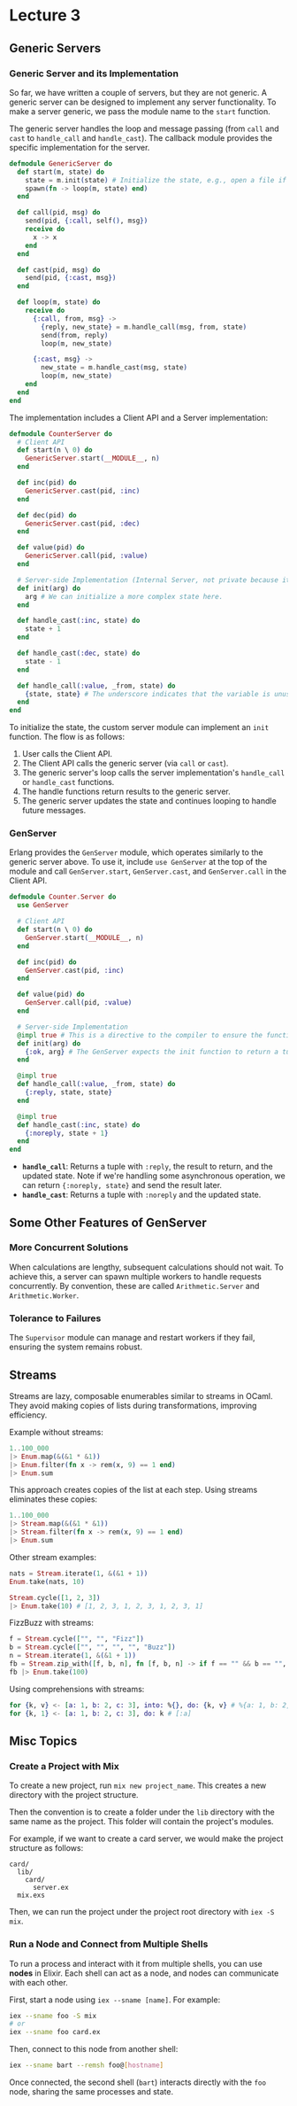 # Lecture 3

## Generic Servers

### Generic Server and its Implementation

So far, we have written a couple of servers, but they are not generic. A generic server can be designed to implement any server functionality. To make a server generic, we pass the module name to the `start` function.

The generic server handles the loop and message passing (from `call` and `cast` to `handle_call` and `handle_cast`). The callback module provides the specific implementation for the server.

```elixir
defmodule GenericServer do
  def start(m, state) do
    state = m.init(state) # Initialize the state, e.g., open a file if the state is a file.
    spawn(fn -> loop(m, state) end)
  end

  def call(pid, msg) do
    send(pid, {:call, self(), msg})
    receive do
      x -> x
    end
  end

  def cast(pid, msg) do
    send(pid, {:cast, msg})
  end

  def loop(m, state) do
    receive do
      {:call, from, msg} ->
        {reply, new_state} = m.handle_call(msg, from, state)
        send(from, reply)
        loop(m, new_state)

      {:cast, msg} ->
        new_state = m.handle_cast(msg, state)
        loop(m, new_state)
    end
  end
end
```

The implementation includes a Client API and a Server implementation:

```elixir
defmodule CounterServer do
  # Client API
  def start(n \ 0) do
    GenericServer.start(__MODULE__, n)
  end

  def inc(pid) do
    GenericServer.cast(pid, :inc)
  end

  def dec(pid) do
    GenericServer.cast(pid, :dec)
  end

  def value(pid) do
    GenericServer.call(pid, :value)
  end

  # Server-side Implementation (Internal Server, not private because it's used by the generic server)
  def init(arg) do
    arg # We can initialize a more complex state here.
  end

  def handle_cast(:inc, state) do
    state + 1
  end

  def handle_cast(:dec, state) do
    state - 1
  end

  def handle_call(:value, _from, state) do
    {state, state} # The underscore indicates that the variable is unused.
  end
end
```

To initialize the state, the custom server module can implement an `init` function. The flow is as follows:

1. User calls the Client API.
2. The Client API calls the generic server (via `call` or `cast`).
3. The generic server's loop calls the server implementation's `handle_call` or `handle_cast` functions.
4. The handle functions return results to the generic server.
5. The generic server updates the state and continues looping to handle future messages.

### GenServer

Erlang provides the `GenServer` module, which operates similarly to the generic server above. To use it, include `use GenServer` at the top of the module and call `GenServer.start`, `GenServer.cast`, and `GenServer.call` in the Client API.

```elixir
defmodule Counter.Server do
  use GenServer

  # Client API
  def start(n \ 0) do
    GenServer.start(__MODULE__, n)
  end

  def inc(pid) do
    GenServer.cast(pid, :inc)
  end

  def value(pid) do
    GenServer.call(pid, :value)
  end

  # Server-side Implementation
  @impl true # This is a directive to the compiler to ensure the function is implemented.
  def init(arg) do
    {:ok, arg} # The GenServer expects the init function to return a tuple with `:ok` and the state.
  end

  @impl true
  def handle_call(:value, _from, state) do
    {:reply, state, state}
  end

  @impl true
  def handle_cast(:inc, state) do
    {:noreply, state + 1}
  end
end
```

- **`handle_call`**: Returns a tuple with `:reply`, the result to return, and the updated state. Note if we're handling some asynchronous operation, we can return `{:noreply, state}` and send the result later.
- **`handle_cast`**: Returns a tuple with `:noreply` and the updated state.

## Some Other Features of GenServer

### More Concurrent Solutions

When calculations are lengthy, subsequent calculations should not wait. To achieve this, a server can spawn multiple workers to handle requests concurrently. By convention, these are called `Arithmetic.Server` and `Arithmetic.Worker`.

### Tolerance to Failures

The `Supervisor` module can manage and restart workers if they fail, ensuring the system remains robust.

## Streams

Streams are lazy, composable enumerables similar to streams in OCaml. They avoid making copies of lists during transformations, improving efficiency.

Example without streams:

```elixir
1..100_000
|> Enum.map(&(&1 * &1))
|> Enum.filter(fn x -> rem(x, 9) == 1 end)
|> Enum.sum
```

This approach creates copies of the list at each step. Using streams eliminates these copies:

```elixir
1..100_000
|> Stream.map(&(&1 * &1))
|> Stream.filter(fn x -> rem(x, 9) == 1 end)
|> Enum.sum
```

Other stream examples:

```elixir
nats = Stream.iterate(1, &(&1 + 1))
Enum.take(nats, 10)

Stream.cycle([1, 2, 3])
|> Enum.take(10) # [1, 2, 3, 1, 2, 3, 1, 2, 3, 1]
```

FizzBuzz with streams:

```elixir
f = Stream.cycle(["", "", "Fizz"])
b = Stream.cycle(["", "", "", "", "Buzz"])
n = Stream.iterate(1, &(&1 + 1))
fb = Stream.zip_with([f, b, n], fn [f, b, n] -> if f == "" && b == "", do: n, else: f <> b end)
fb |> Enum.take(100)
```

Using comprehensions with streams:

```elixir
for {k, v} <- [a: 1, b: 2, c: 3], into: %{}, do: {k, v} # %{a: 1, b: 2, c: 3}
for {k, 1} <- [a: 1, b: 2, c: 3], do: k # [:a]
```

## Misc Topics

### Create a Project with Mix

To create a new project, run `mix new project_name`. This creates a new directory with the project structure.

Then the convention is to create a folder under the `lib` directory with the same name as the project. This folder will contain the project's modules.

For example, if we want to create a card server, we would make the project structure as follows:

```plaintext
card/
  lib/
    card/
      server.ex
  mix.exs
```

Then, we can run the project under the project root directory with `iex -S mix`.

### Run a Node and Connect from Multiple Shells

To run a process and interact with it from multiple shells, you can use **nodes** in Elixir. Each shell can act as a node, and nodes can communicate with each other.

First, start a node using `iex --sname [name]`. For example:

```bash
iex --sname foo -S mix
# or
iex --sname foo card.ex
```

Then, connect to this node from another shell:

```bash
iex --sname bart --remsh foo@[hostname]
```

Once connected, the second shell (`bart`) interacts directly with the `foo` node, sharing the same processes and state.
